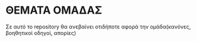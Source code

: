 # ΘΕΜΑΤΑ ΟΜΑΔΑΣ
Σε αυτό το repository θα ανεβαίνει οτιδήποτε αφορά την ομάδα(κανόνες, βοηθητικοί οδηγοί, απορίες)
